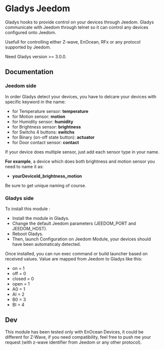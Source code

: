 # Gladys Jeedom

Gladys hooks to provide control on your devices through Jeedom.
Gladys communicate with Jeedom through telnet so it can control any devices configured onto Jeedom.

Usefull for controlling either Z-wave, EnOcean, RFx or any protocol supported by Jeedom. 

Need Gladys version >= 3.0.0.

## Documentation

### Jeedom side

In order Gladys detect your devices, you have to delcare your devices with specific keyword in the name:
- for Temperature sensor: **temperature**
- for Motion sensor: **motion**
- for Humidity sensor: **humidity**
- for Brightness sensor: **brightness**
- for Switchs 4 buttons: **switchs**
- for Binary (on-off state button): **actuator**
- for Door contact sensor: **contact**

If your device does multiple sensor, just add each sensor type in your name.

__For example__, a device which does both brightness and motion sensor you need to name it as:
- **yourDeviceId_brightness_motion**

Be sure to get unique naming of course.

### Gladys side

To install this module : 

- Install the module in Gladys.
- Change the default Jeedom parameters (JEEDOM_PORT and JEEDOM_HOST).
- Reboot Gladys.
- Then, launch Configuration on Jeedom Module, your devices should have been automaticaly detected. 

Once installed, you can run exec command or build launcher based on received values.
Value are mapped from Jeedom to Gladys like this:
- on = 1
- off = 0
- closed = 0
- open = 1
- A0 = 1
- AI = 2
- B0 = 3
- BI = 4


## Dev

This module has been tested only with EnOcean Devices, it could be different for Z-Wave, if you need compatibility, feel free to push me your request (with z-wave identifier from Jeedom or any other protocol).